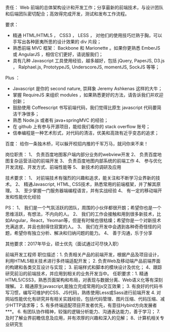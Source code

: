 责任： Web 前端的总体架构设计和开发工作；分享最新的前端技术，与设计团队和后端团队密切配合；高效得完成开发，测试和发布工作流程。

要求：
- 精通 HTML/HTML5 ， CSS3 ， LESS ， 对他们的使用技巧烂熟于胸，可以手写出各种匪夷所思的设计效果的 div 片段；
- 熟悉前端 MVC 框架： Backbone 和 Marionette 。如果你更熟悉 EmberJS 或 AngularJS ，相信它们更好，请说服我们；
- 具有几种 Javascript 工具使用经验，越多越好，包括 jQuery, PaperJS, D3.js ， Ralphael.js, PrototypeJS, UnderscoreJS, momentJS, SockJS 等等；

Plus ：
- Javascript 是你的 second nature, 崇拜象 Jeremy Ashkenas 这样的大牛；
- 掌握 RequireJS 来组织 modules ，如果熟悉更好的方法，请告诉我们并欢迎创新；
- 鼓励使用 Coffeescript 书写前端代码，我们觉得比原生 javascript 代码要简洁干净很多；
- 熟悉 Node.js 或者有 java+springMVC 的经验；
- 在 github 上有参与开源项目，能给我们看你的 stack overflow 账号；
- 信奉编程是一种艺术形式，对代码的清洁，优美和高效有近乎变态的追求；



百度：
给你一条独木桥，可以躲开校招内推的千军万马，就问你来不来！

岗位职责：
1、 负责百度地图客户端内部分业务的webview开发
2、 负责百度地图复杂运营活动的前端开发
3、 负责百度地图内部系统的前端工作
4、 参与优化开发流程、开发方式、前端性能等
5、 新技术的调研及应用

技术要求：
1、 对前端技术有强烈的兴趣和追求，能关注和不断学习业界新的技术。
2、 精通Javascript, HTML, CSS技术，熟悉常用的前端框架，并了解其原理。
3、 至少掌握一门服务器端编程语言，并有实战经验
4、 有一定的移动端开发和性能优化经验

PS：
1、 我们是一个气氛活跃的团队，周围的小伙伴都很开朗；希望你也是一个思维活跃，有想法，不内向的人。
2、 我们的工作会接触和用到很多新技术，比如Angular，React，Yeoman等，但是有时候也很枯燥；希望你是一个对新技术充满追求，并且也耐得住寂寞的人。
3、 我们在开发中会遇到各种奇奇怪怪的问题，希望你有独立分析、解决和归纳问题的能力。
4、 善于沟通，乐于分享

其他要求：2017年毕业，硕士优先（面试通过可尽快入职）

前端开发工程师
职位描述：1. 负责相关产品的前端开发，根据产品及项目设计，利用HTML5相关技术进行多终端适配开发；
2. 负责Web及移动端产品前端界面的构建和各类交互设计与实现；
3. 前端样式和脚本的模块设计及优化；
4、跟踪研究前沿的前端技术，并应用到相关的业务开发当中。
任职要求：1. 精通HTML5/CSS3，熟悉页面架构和布局，对表现与数据分离、Web语义化等有深刻理解。
2. 精通原生javascript,能独立完成常用的js交互效果；
3. 有良好的代码书写习惯，编写可维护的CSS、JS代码，熟练使用Less或Sass进行前端开发
4. 对网站性能优化有研究并有相关实践经验，包括代码管理、图片压缩、代码压缩、减少HTTP请求等；
5. 有多终端适配项目开发者优先，有意往Hybird方向发展者***。
6. 有团队协作精神，较强的逻辑分析能力、沟通表达能力，善于学习；
7. 及时了解业界前瞻信息及应用，并有浓厚的兴趣和深入的见解；
8、计算机相关专业研究生
